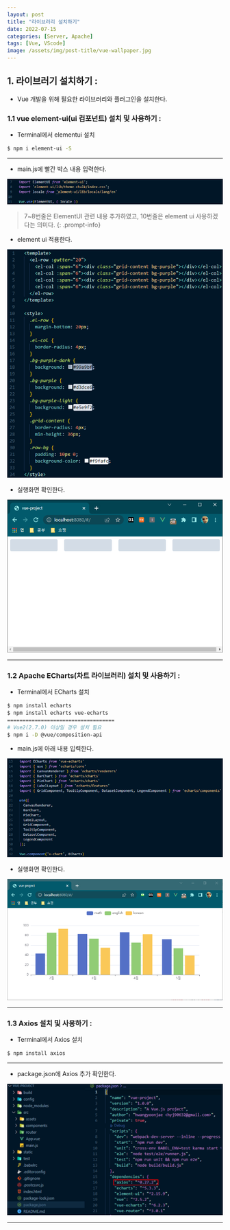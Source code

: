 ```yaml
---
layout: post
title: "라이브러리 설치하기"
date: 2022-07-15
categories: [Server, Apache]
tags: [Vue, VScode]
image: /assets/img/post-title/vue-wallpaper.jpg
---
```


## 1. 라이브러기 설치하기 :
- Vue 개발을 위해 필요한 라이브러리와 플러그인을 설치한다.

### 1.1 vue element-ui(ui 컴포넌트) 설치 및 사용하기 :
- Terminal에서 elementui 설치

```bash
$ npm i element-ui -S
```

* * *

- main.js에 빨간 박스 내용 입력한다.

![텍스트](/assets/img/post/Vue/element-ui%20main.js%EC%97%90%20%EC%B6%94%EA%B0%80.PNG)

> 7~8번줄은 ElementUI 관련 내용 추가하였고, 10번줄은 element ui 사용하겠다는 의미다.
{: .prompt-info}

- element ui 적용한다.

![텍스트](/assets/img/post/Vue/element-ui%20%EC%A0%81%EC%9A%A9.PNG)

- 실행화면 확인한다.

![텍스트](/assets/img/post/Vue/element-ui%20%EC%8B%A4%ED%96%89%ED%99%94%EB%A9%B4.PNG)

* * *

### 1.2 Apache ECharts(차트 라이브러리) 설치 및 사용하기 :

- Terminal에서 ECharts 설치

```bash
$ npm install echarts
$ npm install echarts vue-echarts
===================================
# Vue2(2.7.0) 이상일 경우 설치 필요
$ npm i -D @vue/composition-api
```

- main.js에 아래 내용 입력한다.

![텍스트](/assets/img/post/Vue/echart%20main.js%EC%97%90%20%EC%B6%94%EA%B0%80.PNG)

- 실행화면 확인한다.

![텍스트](/assets/img/post/Vue/echart%20%EC%8B%A4%ED%96%89%ED%99%94%EB%A9%B4.PNG)

* * *

### 1.3 Axios 설치 및 사용하기 :
- Terminal에서 Axios 설치

```bash
$ npm install axios
```

* * *

- package.json에 Axios 추가 확인한다.

![텍스트](/assets/img/post/Vue/axios%20%EC%84%A4%EC%B9%98%EB%B2%84%EC%A0%84%20%ED%99%95%EC%9D%B8.PNG)

* * *